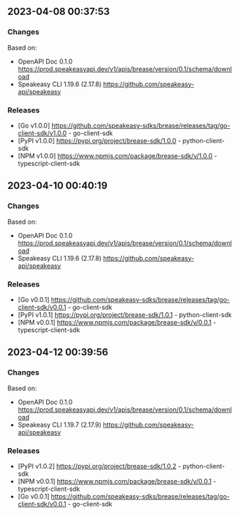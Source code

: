 

## 2023-04-08 00:37:53
### Changes
Based on:
- OpenAPI Doc 0.1.0 https://prod.speakeasyapi.dev/v1/apis/brease/version/0.1/schema/download
- Speakeasy CLI 1.19.6 (2.17.8) https://github.com/speakeasy-api/speakeasy
### Releases
- [Go v1.0.0] https://github.com/speakeasy-sdks/brease/releases/tag/go-client-sdk/v1.0.0 - go-client-sdk
- [PyPI v1.0.0] https://pypi.org/project/brease-sdk/1.0.0 - python-client-sdk
- [NPM v1.0.0] https://www.npmjs.com/package/brease-sdk/v/1.0.0 - typescript-client-sdk

## 2023-04-10 00:40:19
### Changes
Based on:
- OpenAPI Doc 0.1.0 https://prod.speakeasyapi.dev/v1/apis/brease/version/0.1/schema/download
- Speakeasy CLI 1.19.6 (2.17.8) https://github.com/speakeasy-api/speakeasy
### Releases
- [Go v0.0.1] https://github.com/speakeasy-sdks/brease/releases/tag/go-client-sdk/v0.0.1 - go-client-sdk
- [PyPI v1.0.1] https://pypi.org/project/brease-sdk/1.0.1 - python-client-sdk
- [NPM v0.0.1] https://www.npmjs.com/package/brease-sdk/v/0.0.1 - typescript-client-sdk

## 2023-04-12 00:39:56
### Changes
Based on:
- OpenAPI Doc 0.1.0 https://prod.speakeasyapi.dev/v1/apis/brease/version/0.1/schema/download
- Speakeasy CLI 1.19.7 (2.17.9) https://github.com/speakeasy-api/speakeasy
### Releases
- [PyPI v1.0.2] https://pypi.org/project/brease-sdk/1.0.2 - python-client-sdk
- [NPM v0.0.1] https://www.npmjs.com/package/brease-sdk/v/0.0.1 - typescript-client-sdk
- [Go v0.0.1] https://github.com/speakeasy-sdks/brease/releases/tag/go-client-sdk/v0.0.1 - go-client-sdk